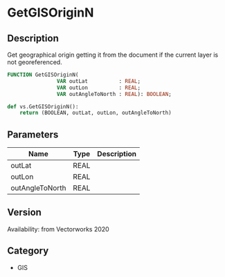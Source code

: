 # GetGISOriginN

## Description
Get geographical origin getting it from the document if the current layer is not georeferenced.

```pascal
FUNCTION GetGISOriginN(
				VAR outLat          : REAL;
				VAR outLon          : REAL;
				VAR outAngleToNorth : REAL): BOOLEAN;
```

```python
def vs.GetGISOriginN():
    return (BOOLEAN, outLat, outLon, outAngleToNorth)
```

## Parameters
|Name|Type|Description|
|---|---|---|
|outLat|REAL|   |
|outLon|REAL|   |
|outAngleToNorth|REAL|   |

## Version
Availability: from Vectorworks 2020

## Category
* GIS

